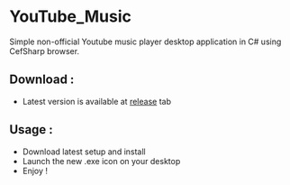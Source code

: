 YouTube_Music
======

Simple non-official Youtube music player desktop application in C# using CefSharp browser.

## Download :
- Latest version is available at [release](https://github.com/Drarox/YouTube_Music/releases) tab

## Usage :
- Download latest setup and install
- Launch the new .exe icon on your desktop
- Enjoy !